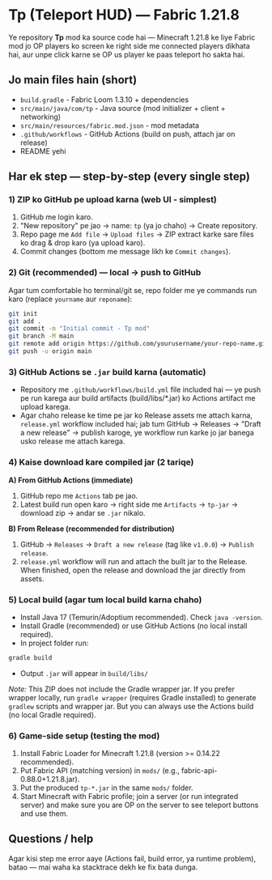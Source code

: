 # Tp (Teleport HUD) — Fabric 1.21.8

Ye repository **Tp** mod ka source code hai — Minecraft 1.21.8 ke liye Fabric mod jo OP players ko screen ke right side me connected players dikhata hai, aur unpe click karne se OP us player ke paas teleport ho sakta hai.

## Jo main files hain (short)
- `build.gradle` - Fabric Loom 1.3.10 + dependencies
- `src/main/java/com/tp` - Java source (mod initializer + client + networking)
- `src/main/resources/fabric.mod.json` - mod metadata
- `.github/workflows` - GitHub Actions (build on push, attach jar on release)
- README yehi

## Har ek step — step-by-step (every single step)

### 1) ZIP ko GitHub pe upload karna (web UI - simplest)
1. GitHub me login karo.
2. "New repository" pe jao → name: `tp` (ya jo chaho) → Create repository.
3. Repo page me `Add file` → `Upload files` → ZIP extract karke sare files ko drag & drop karo (ya upload karo).
4. Commit changes (bottom me message likh ke `Commit changes`).

### 2) Git (recommended) — local -> push to GitHub
Agar tum comfortable ho terminal/git se, repo folder me ye commands run karo (replace `yourname` aur `reponame`):

```bash
git init
git add .
git commit -m "Initial commit - Tp mod"
git branch -M main
git remote add origin https://github.com/yourusername/your-repo-name.git
git push -u origin main
```

### 3) GitHub Actions se `.jar` build karna (automatic)
- Repository me `.github/workflows/build.yml` file included hai — ye push pe run karega aur build artifacts (build/libs/*.jar) ko Actions artifact me upload karega.
- Agar chaho release ke time pe jar ko Release assets me attach karna, `release.yml` workflow included hai; jab tum GitHub -> Releases -> "Draft a new release" -> publish karoge, ye workflow run karke jo jar banega usko release me attach karega.

### 4) Kaise download kare compiled jar (2 tariqe)
**A) From GitHub Actions (immediate)**
1. GitHub repo me `Actions` tab pe jao.
2. Latest build run open karo -> right side me `Artifacts` -> `tp-jar` -> download zip -> andar se `.jar` nikalo.

**B) From Release (recommended for distribution)**
1. GitHub -> `Releases` -> `Draft a new release` (tag like `v1.0.0`) -> `Publish release`.
2. `release.yml` workflow will run and attach the built jar to the Release. When finished, open the release and download the jar directly from assets.

### 5) Local build (agar tum local build karna chaho)
- Install Java 17 (Temurin/Adoptium recommended). Check `java -version`.
- Install Gradle (recommended) or use GitHub Actions (no local install required).
- In project folder run:
```bash
gradle build
```
- Output `.jar` will appear in `build/libs/`

*Note:* This ZIP does not include the Gradle wrapper jar. If you prefer wrapper locally, run `gradle wrapper` (requires Gradle installed) to generate `gradlew` scripts and wrapper jar. But you can always use the Actions build (no local Gradle required).

### 6) Game-side setup (testing the mod)
1. Install Fabric Loader for Minecraft 1.21.8 (version >= 0.14.22 recommended).
2. Put Fabric API (matching version) in `mods/` (e.g., fabric-api-0.88.0+1.21.8.jar).
3. Put the produced `tp-*.jar` in the same `mods/` folder.
4. Start Minecraft with Fabric profile; join a server (or run integrated server) and make sure you are OP on the server to see teleport buttons and use them.

## Questions / help
Agar kisi step me error aaye (Actions fail, build error, ya runtime problem), batao — mai waha ka stacktrace dekh ke fix bata dunga.
